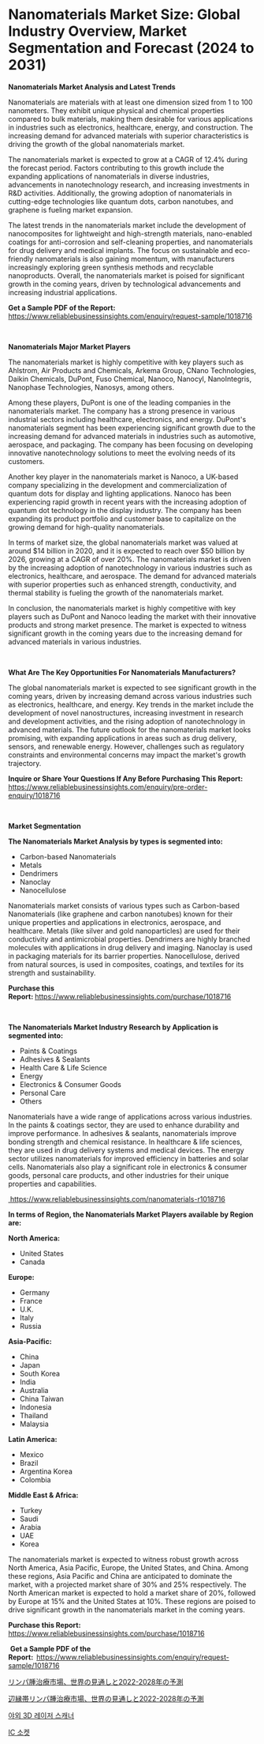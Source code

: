 <p><h1>Nanomaterials Market Size: Global Industry Overview, Market Segmentation and Forecast (2024 to 2031)</h1></p><p><strong>Nanomaterials Market Analysis and Latest Trends</strong></p>
<p><p>Nanomaterials are materials with at least one dimension sized from 1 to 100 nanometers. They exhibit unique physical and chemical properties compared to bulk materials, making them desirable for various applications in industries such as electronics, healthcare, energy, and construction. The increasing demand for advanced materials with superior characteristics is driving the growth of the global nanomaterials market.</p><p>The nanomaterials market is expected to grow at a CAGR of 12.4% during the forecast period. Factors contributing to this growth include the expanding applications of nanomaterials in diverse industries, advancements in nanotechnology research, and increasing investments in R&D activities. Additionally, the growing adoption of nanomaterials in cutting-edge technologies like quantum dots, carbon nanotubes, and graphene is fueling market expansion.</p><p>The latest trends in the nanomaterials market include the development of nanocomposites for lightweight and high-strength materials, nano-enabled coatings for anti-corrosion and self-cleaning properties, and nanomaterials for drug delivery and medical implants. The focus on sustainable and eco-friendly nanomaterials is also gaining momentum, with manufacturers increasingly exploring green synthesis methods and recyclable nanoproducts. Overall, the nanomaterials market is poised for significant growth in the coming years, driven by technological advancements and increasing industrial applications.</p></p>
<p><strong>Get a Sample PDF of the Report:&nbsp;</strong> <a href="https://www.reliablebusinessinsights.com/enquiry/request-sample/1018716">https://www.reliablebusinessinsights.com/enquiry/request-sample/1018716</a></p>
<p>&nbsp;</p>
<p><strong>Nanomaterials Major Market Players</strong></p>
<p><p>The nanomaterials market is highly competitive with key players such as Ahlstrom, Air Products and Chemicals, Arkema Group, CNano Technologies, Daikin Chemicals, DuPont, Fuso Chemical, Nanoco, Nanocyl, NanoIntegris, Nanophase Technologies, Nanosys, among others. </p><p>Among these players, DuPont is one of the leading companies in the nanomaterials market. The company has a strong presence in various industrial sectors including healthcare, electronics, and energy. DuPont's nanomaterials segment has been experiencing significant growth due to the increasing demand for advanced materials in industries such as automotive, aerospace, and packaging. The company has been focusing on developing innovative nanotechnology solutions to meet the evolving needs of its customers.</p><p>Another key player in the nanomaterials market is Nanoco, a UK-based company specializing in the development and commercialization of quantum dots for display and lighting applications. Nanoco has been experiencing rapid growth in recent years with the increasing adoption of quantum dot technology in the display industry. The company has been expanding its product portfolio and customer base to capitalize on the growing demand for high-quality nanomaterials.</p><p>In terms of market size, the global nanomaterials market was valued at around $14 billion in 2020, and it is expected to reach over $50 billion by 2026, growing at a CAGR of over 20%. The nanomaterials market is driven by the increasing adoption of nanotechnology in various industries such as electronics, healthcare, and aerospace. The demand for advanced materials with superior properties such as enhanced strength, conductivity, and thermal stability is fueling the growth of the nanomaterials market.</p><p>In conclusion, the nanomaterials market is highly competitive with key players such as DuPont and Nanoco leading the market with their innovative products and strong market presence. The market is expected to witness significant growth in the coming years due to the increasing demand for advanced materials in various industries.</p></p>
<p>&nbsp;</p>
<p><strong>What Are The Key Opportunities For Nanomaterials Manufacturers?</strong></p>
<p><p>The global nanomaterials market is expected to see significant growth in the coming years, driven by increasing demand across various industries such as electronics, healthcare, and energy. Key trends in the market include the development of novel nanostructures, increasing investment in research and development activities, and the rising adoption of nanotechnology in advanced materials. The future outlook for the nanomaterials market looks promising, with expanding applications in areas such as drug delivery, sensors, and renewable energy. However, challenges such as regulatory constraints and environmental concerns may impact the market's growth trajectory.</p></p>
<p><strong>Inquire or Share Your Questions If Any Before Purchasing This Report:</strong> <a href="https://www.reliablebusinessinsights.com/enquiry/pre-order-enquiry/1018716">https://www.reliablebusinessinsights.com/enquiry/pre-order-enquiry/1018716</a></p>
<p>&nbsp;</p>
<p><strong>Market Segmentation</strong></p>
<p><strong>The Nanomaterials Market Analysis by types is segmented into:</strong></p>
<p><ul><li>Carbon-based Nanomaterials</li><li>Metals</li><li>Dendrimers</li><li>Nanoclay</li><li>Nanocellulose</li></ul></p>
<p><p>Nanomaterials market consists of various types such as Carbon-based Nanomaterials (like graphene and carbon nanotubes) known for their unique properties and applications in electronics, aerospace, and healthcare. Metals (like silver and gold nanoparticles) are used for their conductivity and antimicrobial properties. Dendrimers are highly branched molecules with applications in drug delivery and imaging. Nanoclay is used in packaging materials for its barrier properties. Nanocellulose, derived from natural sources, is used in composites, coatings, and textiles for its strength and sustainability.</p></p>
<p><strong>Purchase this Report:&nbsp;</strong><a href="https://www.reliablebusinessinsights.com/purchase/1018716">https://www.reliablebusinessinsights.com/purchase/1018716</a></p>
<p>&nbsp;</p>
<p><strong>The Nanomaterials Market Industry Research by Application is segmented into:</strong></p>
<p><ul><li>Paints & Coatings</li><li>Adhesives & Sealants</li><li>Health Care & Life Science</li><li>Energy</li><li>Electronics & Consumer Goods</li><li>Personal Care</li><li>Others</li></ul></p>
<p><p>Nanomaterials have a wide range of applications across various industries. In the paints & coatings sector, they are used to enhance durability and improve performance. In adhesives & sealants, nanomaterials improve bonding strength and chemical resistance. In healthcare & life sciences, they are used in drug delivery systems and medical devices. The energy sector utilizes nanomaterials for improved efficiency in batteries and solar cells. Nanomaterials also play a significant role in electronics & consumer goods, personal care products, and other industries for their unique properties and capabilities.</p></p>
<p><a href="https://www.reliablebusinessinsights.com/nanomaterials-r1018716">&nbsp;https://www.reliablebusinessinsights.com/nanomaterials-r1018716</a></p>
<p><strong>In terms of Region, the Nanomaterials Market Players available by Region are:</strong></p>
<p>
    <p> <strong> North America: </strong>
        <ul>
            <li>United States</li>
            <li>Canada</li>
        </ul>
        </p> 
    <p> <strong> Europe: </strong>
        <ul>
            <li>Germany</li>
            <li>France</li>
            <li>U.K.</li>
            <li>Italy</li>
            <li>Russia</li>
        </ul>
        </p> 
    <p> <strong> Asia-Pacific: </strong>
        <ul>
            <li>China</li>
            <li>Japan</li>
            <li>South Korea</li>
            <li>India</li>
            <li>Australia</li>
            <li>China Taiwan</li>
            <li>Indonesia</li>
            <li>Thailand</li>
            <li>Malaysia</li>
        </ul>
        </p> 
    <p> <strong> Latin America: </strong>
        <ul>
            <li>Mexico</li>
            <li>Brazil</li>
            <li>Argentina Korea</li>
            <li>Colombia</li>
        </ul>
        </p> 
    <p> <strong> Middle East & Africa: </strong>
        <ul>
            <li>Turkey</li>
            <li>Saudi</li>
            <li>Arabia</li>
            <li>UAE</li>
            <li>Korea</li>
        </ul>
    </p>
    </p>
<p><p>The nanomaterials market is expected to witness robust growth across North America, Asia Pacific, Europe, the United States, and China. Among these regions, Asia Pacific and China are anticipated to dominate the market, with a projected market share of 30% and 25% respectively. The North American market is expected to hold a market share of 20%, followed by Europe at 15% and the United States at 10%. These regions are poised to drive significant growth in the nanomaterials market in the coming years.</p></p>
<p><strong>Purchase this Report: </strong><a href="https://www.reliablebusinessinsights.com/purchase/1018716">https://www.reliablebusinessinsights.com/purchase/1018716</a></p>
<p>&nbsp;<strong>Get a Sample PDF of the Report:&nbsp;&nbsp;</strong><a href="https://www.reliablebusinessinsights.com/enquiry/request-sample/1018716">https://www.reliablebusinessinsights.com/enquiry/request-sample/1018716</a></p>
<p><strong></strong></p>
<p><p><a href="https://medium.com/@elishelacruz56456/2022%E5%B9%B4%E3%81%8B%E3%82%892028%E5%B9%B4%E3%81%BE%E3%81%A7%E3%81%AE%E3%82%B0%E3%83%AD%E3%83%BC%E3%83%90%E3%83%AB%E3%83%AA%E3%83%B3%E3%83%91%E8%85%AB%E6%B2%BB%E7%99%82%E5%B8%82%E5%A0%B4%E3%81%AE%E3%82%B0%E3%83%AD%E3%83%BC%E3%83%90%E3%83%AB%E5%B1%95%E6%9C%9B%E3%81%A8%E4%BA%88%E6%B8%AC%E5%B8%82%E5%A0%B4%E8%A6%8F%E6%A8%A1%E3%81%8A%E3%82%88%E3%81%B3%E3%82%B7%E3%82%A7%E3%82%A2%E5%88%86%E6%9E%90-%E8%A3%BD%E5%93%81%E3%82%BF%E3%82%A4%E3%83%97-%E3%82%A2%E3%83%97%E3%83%AA%E3%82%B1%E3%83%BC%E3%82%B7%E3%83%A7%E3%83%B3-%E5%9C%B0%E5%9F%9F%E5%88%A5%E3%81%AE%E4%BA%88%E6%B8%AC-2024%E5%B9%B4-2031%E5%B9%B4-d57d39143d65">リンパ腫治療市場、世界の見通しと2022-2028年の予測</a></p><p><a href="https://medium.com/@elishelacruz56456/%E6%AC%A1%E3%81%AE%E6%96%87%E3%82%92%E6%97%A5%E6%9C%AC%E8%AA%9E%E3%81%AB%E7%BF%BB%E8%A8%B3%E3%81%97%E3%81%BE%E3%81%99-%E3%82%B0%E3%83%AD%E3%83%BC%E3%83%90%E3%83%AB%E3%83%9E%E3%83%BC%E3%82%AC%E3%82%A4%E3%83%8A%E3%83%AB%E3%82%BE%E3%83%BC%E3%83%B3%E3%83%AA%E3%83%B3%E3%83%91%E8%85%AB%E6%B2%BB%E7%99%82%E5%B8%82%E5%A0%B4-2022%E5%B9%B4%E3%81%8B%E3%82%892028%E5%B9%B4%E3%81%AE%E5%B8%82%E5%A0%B4%E3%81%AE%E8%A6%8B%E9%80%9A%E3%81%97%E3%81%A8%E4%BA%88%E6%B8%AC-2024%E5%B9%B4%E3%81%8B%E3%82%892031%E5%B9%B4%E3%81%BE%E3%81%A7%E3%81%AE%E6%9C%9F%E9%96%93%E3%81%AB-%E3%81%AEcagr%E3%81%A7%E6%88%90%E9%95%B7%E3%81%99%E3%82%8B%E3%81%A8%E4%BA%88%E6%B8%AC%E3%81%95%E3%82%8C%E3%81%A6%E3%81%84%E3%81%BE%E3%81%99-3be88116876e">辺縁帯リンパ腫治療市場、世界の見通しと2022-2028年の予測</a></p><p><a href="https://medium.com/@wilsonurcotte667s/%EC%95%BC%EC%99%B8-3d-%EB%A0%88%EC%9D%B4%EC%A0%80-%EC%8A%A4%EC%BA%90%EB%84%88-%EC%8B%9C%EC%9E%A5-%EA%B7%9C%EB%AA%A8%EB%8A%94-%EC%97%B0%ED%8F%89%EA%B7%A0-%EC%84%B1%EC%9E%A5%EB%A5%A0-%EB%A1%9C-%EC%84%B1%EC%9E%A5%ED%95%98%EA%B3%A0-%EC%9E%88%EC%9C%BC%EB%A9%B0-%EC%9D%B4-%EB%B3%B4%EA%B3%A0%EC%84%9C%EB%8A%94-%EC%9C%A0%ED%98%95-%EC%9D%91%EC%9A%A9-%EB%B6%84%EC%95%BC-%EC%84%B1%EC%9E%A5-%EB%B0%8F-2024-2031%EB%85%84-%EC%98%88%EC%B8%A1%EB%B3%84-%EB%B6%84%EC%84%9D%EC%9D%84-%EB%8B%A4%EB%A3%A8%EA%B3%A0-%EC%9E%88%EC%8A%B5%EB%8B%88%EB%8B%A4-1a4618f80518">야외 3D 레이저 스캐너</a></p><p><a href="https://medium.com/@wilsonurcotte667s/%EA%B8%80%EB%A1%9C%EB%B2%8C-ic-%EC%86%8C%EC%BC%93-%EC%8B%9C%EC%9E%A5%EC%9D%80-%EC%A0%9C%ED%92%88-%EC%9C%A0%ED%98%95-%EC%9D%91%EC%9A%A9-%EB%B6%84%EC%95%BC-%EC%A7%80%EC%97%AD-%EB%B0%8F-%EA%B8%B0%EC%97%85%EB%B3%84%EB%A1%9C-%EB%82%98%EB%89%98%EC%96%B4-%EC%9E%88%EC%9C%BC%EB%A9%B0-%EC%82%B0%EC%97%85-%EC%84%B8%EA%B7%B8%EB%A8%BC%ED%8A%B8-%EC%A0%84%EB%A7%9D-%EC%8B%9C%EC%9E%A5-%ED%8F%89%EA%B0%80-%EA%B2%BD%EC%9F%81-%EC%83%81%ED%99%A9-%ED%8A%B8%EB%A0%8C%EB%93%9C-%EC%98%88%EC%B8%A1-2024-2031-%EC%9D%84-%EB%8B%A4%EB%A3%B9%EB%8B%88%EB%8B%A4-4abc86d885f9">IC 소켓</a></p></p>